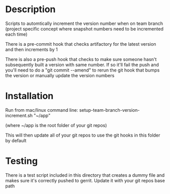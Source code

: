 # Description
Scripts to automtically increment the version number when on team branch (project specific concept where snapshot numbers need to be incremented each time)

There is a pre-commit hook that checks artifactory for the latest version and then increments by 1

There is also a pre-push hook that checks to make sure someone hasn't subsequently built a version with same number. If so it'll fail the push and you'll need to do a "git commit --amend" to rerun the git hook that bumps the version or manually update the version numbers

# Installation
Run from mac/linux command line: setup-team-branch-version-increment.sh "~/app"

(where ~/app is the root folder of your git repos)

This will then update all of your git repos to use the git hooks in this folder by default


# Testing
There is a test script included in this directory that creates a dummy file and makes sure it's correctly pushed to gerrit. 
Update it with your git repos base path
